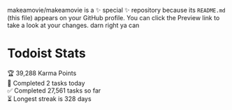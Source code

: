 makeamovie/makeamovie is a ✨ special ✨ repository because its `README.md` (this file) appears on your GitHub profile.
You can click the Preview link to take a look at your changes. darn right ya can

# Todoist Stats

<!-- TODO-IST:START -->
🏆  39,288 Karma Points           
🌸  Completed 2 tasks today           
✅  Completed 27,561 tasks so far           
⏳  Longest streak is 328 days
<!-- TODO-IST:END -->